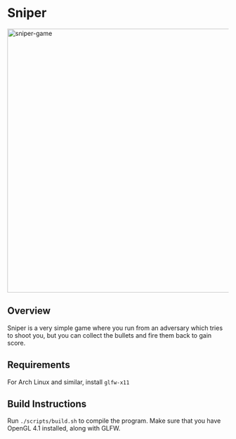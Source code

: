 # Sniper

<img width="600" alt="sniper-game" src="https://user-images.githubusercontent.com/35516367/210126880-09b173bf-5f1d-47e2-8f3c-40c0589f72a9.png">

## Overview

Sniper is a very simple game where you run from an adversary which tries to
shoot you, but you can collect the bullets and fire them back to gain score.

## Requirements
For Arch Linux and similar, install `glfw-x11`

## Build Instructions

Run `./scripts/build.sh` to compile the program. Make sure that you have OpenGL 4.1
installed, along with GLFW.
